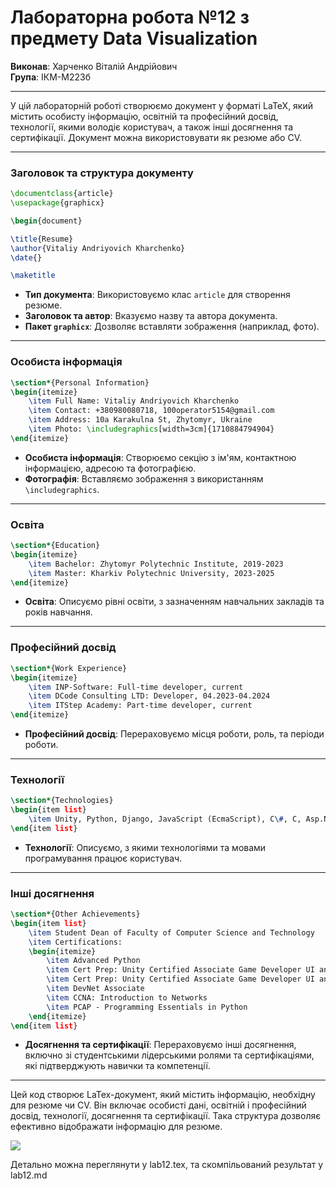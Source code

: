 # Лабораторна робота №12 з предмету Data Visualization
**Виконав**: Харченко Віталій Андрійович  
**Група**: ІКМ-М223б

---

У цій лабораторній роботі створюємо документ у форматі LaTeX, який містить особисту інформацію, освітній та професійний досвід, технології, якими володіє користувач, а також інші досягнення та сертифікації. Документ можна використовувати як резюме або CV.

---

### Заголовок та структура документу
```latex
\documentclass{article}
\usepackage{graphicx}

\begin{document}

\title{Resume}
\author{Vitaliy Andriyovich Kharchenko}
\date{}

\maketitle
```
- **Тип документа**: Використовуємо клас `article` для створення резюме.
- **Заголовок та автор**: Вказуємо назву та автора документа.
- **Пакет `graphicx`**: Дозволяє вставляти зображення (наприклад, фото).

---

### Особиста інформація
```latex
\section*{Personal Information}
\begin{itemize}
    \item Full Name: Vitaliy Andriyovich Kharchenko
    \item Contact: +380980080718, 100operator5154@gmail.com
    \item Address: 10a Karakulna St, Zhytomyr, Ukraine
    \item Photo: \includegraphics[width=3cm]{1710884794904}
\end{itemize}
```
- **Особиста інформація**: Створюємо секцію з ім'ям, контактною інформацією, адресою та фотографією.
- **Фотографія**: Вставляємо зображення з використанням `\includegraphics`.

---

### Освіта
```latex
\section*{Education}
\begin{itemize}
    \item Bachelor: Zhytomyr Polytechnic Institute, 2019-2023
    \item Master: Kharkiv Polytechnic University, 2023-2025
\end{itemize}
```
- **Освіта**: Описуємо рівні освіти, з зазначенням навчальних закладів та років навчання.

---

### Професійний досвід
```latex
\section*{Work Experience}
\begin{itemize}
    \item INP-Software: Full-time developer, current
    \item DCode Consulting LTD: Developer, 04.2023-04.2024
    \item ITStep Academy: Part-time developer, current
\end{itemize}
```
- **Професійний досвід**: Перераховуємо місця роботи, роль, та періоди роботи.

---

### Технології
```latex
\section*{Technologies}
\begin{item list}
    \item Unity, Python, Django, JavaScript (EcmaScript), C\#, C, Asp.Net
\end{item list}
```
- **Технології**: Описуємо, з якими технологіями та мовами програмування працює користувач.

---

### Інші досягнення
```latex
\section*{Other Achievements}
\begin{item list}
    \item Student Dean of Faculty of Computer Science and Technology
    \item Certifications:
    \begin{itemize}
        \item Advanced Python
        \item Cert Prep: Unity Certified Associate Game Developer UI and 2D Games
        \item Cert Prep: Unity Certified Associate Game Developer UI and 2D Games (LinkedIn)
        \item DevNet Associate
        \item CCNA: Introduction to Networks
        \item PCAP - Programming Essentials in Python
    \end{itemize}
\end{item list}
```
- **Досягнення та сертифікації**: Перераховуємо інші досягнення, включно зі студентськими лідерськими ролями та сертифікаціями, які підтверджують навички та компетенції.

---

Цей код створює LaTex-документ, який містить інформацію, необхідну для резюме чи CV. Він включає особисті дані, освітній і професійний досвід, технології, досягнення та сертифікації. Така структура дозволяє ефективно відображати інформацію для резюме.


![](https://media.discordapp.net/attachments/917547349864230912/1234268969805021194/image.png?ex=66301e0e&is=662ecc8e&hm=9a18eed9ea62c6b104e0516cb614434981c30319ebc0450f00db62f175b160d9&=&format=webp&quality=lossless)


Детально можна переглянути у lab12.tex, та скомпільований результат у lab12.md